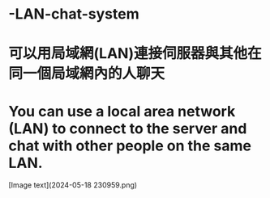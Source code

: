 # -LAN-chat-system
# 可以用局域網(LAN)連接伺服器與其他在同一個局域網內的人聊天
# You can use a local area network (LAN) to connect to the server and chat with other people on the same LAN.
[Image text](2024-05-18 230959.png)

